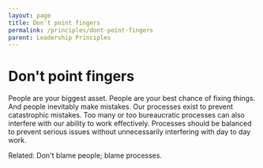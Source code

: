 ```yaml
---
layout: page
title: Don't point fingers
permalink: /principles/dont-point-fingers
parent: Leadership Principles
---
```


# Don't point fingers

People are your biggest asset. People are your best chance of fixing things. And people inevitably make mistakes. Our processes exist to prevent catastrophic mistakes. Too many or too bureaucratic processes can also interfere with our ability to work effectively. Processes should be balanced to prevent serious issues without unnecessarily interfering with day to day work.

Related: Don't blame people; blame processes.
